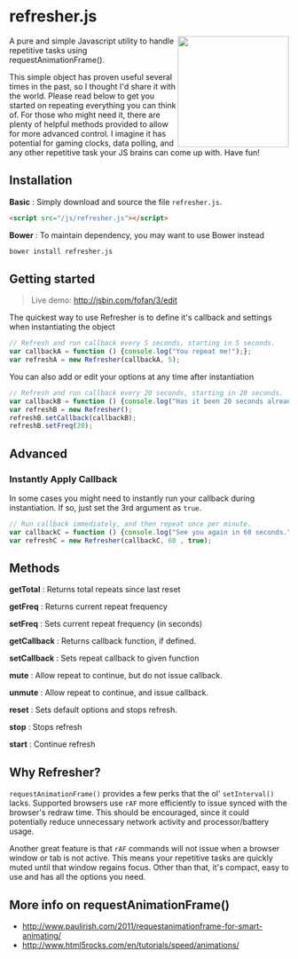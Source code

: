 # refresher.js

<img align="right" height="200" src="http://www.flaticon.com/png/256/2745.png">

A pure and simple Javascript utility to handle repetitive tasks using requestAnimationFrame().

This simple object has proven useful several times in the past, so I thought I'd share it with the world.   Please read below to get you started on repeating everything you can think of.  For those who might need it, there are plenty of helpful methods provided to allow for more advanced control.  I imagine it has potential for gaming clocks, data polling, and any other repetitive task your JS brains can come up with.  Have fun!


## Installation
**Basic**
: Simply download and source the file `refresher.js`.

```html
<script src="/js/refresher.js"></script>
```

**Bower**
: To maintain dependency, you may want to use Bower instead

```bash
bower install refresher.js
```   

## Getting started

> Live demo: http://jsbin.com/fofan/3/edit

The quickest way to use Refresher is to define it's callback and settings when instantiating the object

```javascript
// Refresh and run callback every 5 seconds, starting in 5 seconds.
var callbackA = function () {console.log("You repeat me!");};
var refreshA = new Refresher(callbackA, 5);
```

You can also add or edit your options at any time after instantiation

```javascript
// Refresh and run callback every 20 seconds, starting in 20 seconds.
var callbackB = function () {console.log("Has it been 20 seconds already?");};
var refreshB = new Refresher();
refreshB.setCallback(callbackB);
refreshB.setFreq(20);
```

## Advanced

### Instantly Apply Callback
In some cases you might need to instantly run your callback during instantiation. If so, just set the 3rd argument as `true`.

```javascript
// Run callback immediately, and then repeat once per minute.
var callbackC = function () {console.log("See you again in 60 seconds.");};
var refreshC = new Refresher(callbackC, 60 , true);
```


## Methods
**getTotal**
: Returns total repeats since last reset

**getFreq**
: Returns current repeat frequency

**setFreq**
: Sets current repeat frequency (in seconds)

**getCallback**
: Returns callback function, if defined.

**setCallback**
: Sets repeat callback to given function

**mute**
: Allow repeat to continue, but do not issue callback.

**unmute**
: Allow repeat to continue, and issue callback.

**reset**
: Sets default options and stops refresh.

**stop**
: Stops refresh

**start**
: Continue refresh

       
## Why Refresher?
`requestAnimationFrame()` provides a few perks that the ol' `setInterval()` lacks.  Supported browsers use `rAF` more efficiently to issue synced with the browser's redraw time. This should be encouraged, since it could  potentially
reduce unnecessary network activity and processor/battery usage.

Another great feature is that `rAF` commands will not issue when a browser window or tab is not active.  This means your repetitive tasks are quickly muted until that window regains focus. Other than that, it's compact, easy to use and has all the options you need.


## More info on requestAnimationFrame()
- http://www.paulirish.com/2011/requestanimationframe-for-smart-animating/
- http://www.html5rocks.com/en/tutorials/speed/animations/

